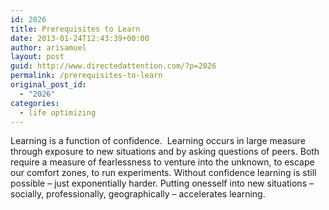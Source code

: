 ```yaml
---
id: 2026
title: Prerequisites to Learn
date: 2013-01-24T12:43:39+00:00
author: arisamuel
layout: post
guid: http://www.directedattention.com/?p=2026
permalink: /prerequisites-to-learn
original_post_id:
  - "2026"
categories:
  - life optimizing
---
```

Learning is a function of confidence.  Learning occurs in large measure through exposure to new situations and by asking questions of peers. Both require a measure of fearlessness to venture into the unknown, to escape our comfort zones, to run experiments. Without confidence learning is still possible &#8211; just exponentially harder. Putting onesself into new situations &#8211; socially, professionally, geographically &#8211; accelerates learning.